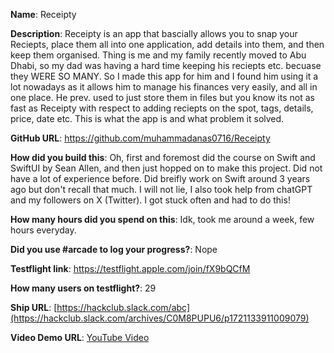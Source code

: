 **Name**: Receipty

**Description**: Receipty is an app that bascially allows you to snap your Reciepts, place them all into one application, add details into them, and then keep them organised. Thing is me and my family recently moved to Abu Dhabi, so my dad was having a hard time keeping his reciepts etc. becuase they WERE SO MANY. So I made this app for him and I found him using it a lot nowadays as it allows him to manage his finances very easily, and all in one place. He prev. used to just store them in files but you know its not as fast as Receipty with respect to adding reciepts on the spot, tags, details, price, date etc. This is what the app is and what problem it solved.

**GitHub URL**: https://github.com/muhammadanas0716/Receipty

**How did you build this**: Oh, first and foremost did the course on Swift and SwiftUI by Sean Allen, and then just hopped on to make this project. Did not have a lot of experience before. Did breifly work on Swift around 3 years ago but don't recall that much. I will not lie, I also took help from chatGPT and my followers on X (Twitter). I got stuck often and had to do this!

**How many hours did you spend on this**: Idk, took me around a week, few hours everyday.

**Did you use #arcade to log your progress?**: Nope

**Testflight link**: https://testflight.apple.com/join/fX9bQCfM

**How many users on testflight?**: 29

**Ship URL**: [https://hackclub.slack.com/abc](https://hackclub.slack.com/archives/C0M8PUPU6/p1721133911009079)

**Video Demo URL**: [YouTube Video](https://youtube.com/shorts/RgPRzlvEwiE?feature=share)

